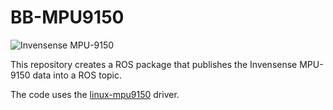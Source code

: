 BB-MPU9150
===========

![Invensense MPU-9150](http://www.drotek.fr/shop/185-431-large_dm/mpu9150-ic.jpg)

This repository creates a ROS package that publishes the Invensense MPU-9150 data into a ROS topic.

The code uses the [linux-mpu9150](https://github.com/Pansenti/linux-mpu9150) driver.



